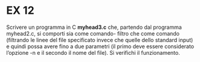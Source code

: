 # EX 12
Scrivere un programma in C **myhead3.c** che, partendo dal programma myhead2.c, si comporti sia come comando-
filtro che come comando (filtrando le linee del file specificato invece che quelle dello standard input) e quindi possa
avere fino a due parametri (il primo deve essere considerato l’opzione -n e il secondo il nome del file). Si verifichi il
funzionamento.